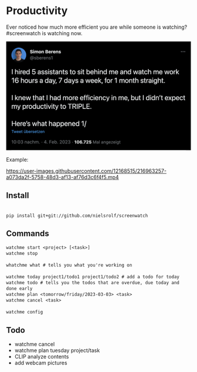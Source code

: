 # Productivity
Ever noticed how much more efficient you are while someone is watching? #screenwatch is watching now.

[![motivation](img/motivation.png)](https://twitter.com/sberens1/status/1621977693620432896)

Example:

https://user-images.githubusercontent.com/12168515/216963257-a073da2f-5758-48d3-af13-af76d3c6f4f5.mp4


## Install
```

pip install git+git://github.com/nielsrolf/screenwatch
```


## Commands
```
watchme start <project> [<task>]
watchme stop

whatchme what # tells you what you're working on

watchme today project1/todo1 project1/todo2 # add a todo for today
watchme todo # tells you the todos that are overdue, due today and done early
watchme plan <tomorrow/friday/2023-03-03> <task>
watchme cancel <task>

watchme config
```


## Todo
- watchme cancel
- watchme plan tuesday project/task
- CLIP analyze contents
- add webcam pictures
